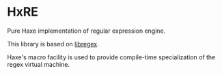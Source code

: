 # HxRE

Pure Haxe implementation of regular expression engine.

This library is based on [libregex](http://doc.rust-lang.org/regex/index.html).

Haxe's macro facility is used to provide compile-time specialization of the regex virtual machine.
